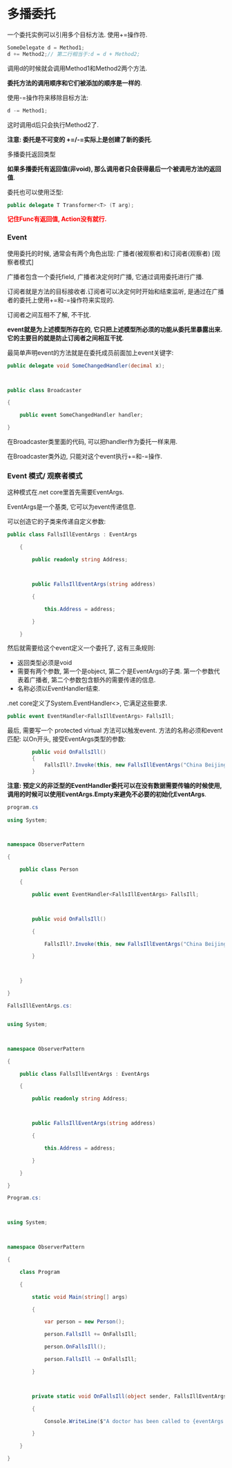 # 多播委托

一个委托实例可以引用多个目标方法. 使用+=操作符.

```c#
SomeDelegate d = Method1;
d += Method2;// 第二行相当于:d = d + Method2;
```

调用d的时候就会调用Method1和Method2两个方法.

**委托方法的调用顺序和它们被添加的顺序是一样的**.

使用-=操作符来移除目标方法:

```c#
d -= Method1;
```

 

这时调用d后只会执行Method2了.

**注意: 委托是不可变的 +=/-=实际上是创建了新的委托**.

多播委托返回类型

**如果多播委托有返回值(非void), 那么调用者只会获得最后一个被调用方法的返回值**.

委托也可以使用泛型:

```c#
public delegate T Transformer<T> (T arg);
```

 <font color='red'>**记住Func有返回值, Action没有就行.**</font>

### Event

使用委托的时候, 通常会有两个角色出现: 广播者(被观察者)和订阅者(观察者) [观察者模式]

广播者包含一个委托field, 广播者决定何时广播, 它通过调用委托进行广播.

订阅者就是方法的目标接收者.订阅者可以决定何时开始和结束监听, 是通过在广播者的委托上使用+=和-=操作符来实现的.

订阅者之间互相不了解, 不干扰.

**event就是为上述模型所存在的, 它只把上述模型所必须的功能从委托里暴露出来. 它的主要目的就是防止订阅者之间相互干扰**.

最简单声明event的方法就是在委托成员前面加上event关键字:

```c#
public delegate void SomeChangedHandler(decimal x);



public class Broadcaster

{

    public event SomeChangedHandler handler;

}
```

在Broadcaster类里面的代码, 可以把handler作为委托一样来用.

在Broadcaster类外边, 只能对这个event执行+=和-=操作.

### Event 模式/ 观察者模式

这种模式在.net core里首先需要EventArgs.

EventArgs是一个基类, 它可以为event传递信息.

可以创造它的子类来传递自定义参数:

```c#
public class FallsIllEventArgs : EventArgs

    {

        public readonly string Address;



        public FallsIllEventArgs(string address)

        {

            this.Address = address;

        }

    }
```

然后就需要给这个event定义一个委托了, 这有三条规则:

- 返回类型必须是void
- 需要有两个参数, 第一个是object, 第二个是EventArgs的子类. 第一个参数代表着广播者, 第二个参数包含额外的需要传递的信息.
- 名称必须以EventHandler结束.

.net core定义了System.EventHandler<>, 它满足这些要求.

```c#
public event EventHandler<FallsIllEventArgs> FallsIll;
```

最后, 需要写一个 protected virtual 方法可以触发event. 方法的名称必须和event匹配: 以On开头, 接受EventArgs类型的参数:

```c#
        public void OnFallsIll()
        {
            FallsIll?.Invoke(this, new FallsIllEventArgs("China Beijing"));
        }
```

 **注意: 预定义的非泛型的EventHandler委托可以在没有数据需要传输的时候使用, 调用的时候可以使用EventArgs.Empty来避免不必要的初始化EventArgs**.

```c#
program.cs
    
using System;



namespace ObserverPattern

{

    public class Person

    {

        public event EventHandler<FallsIllEventArgs> FallsIll;



        public void OnFallsIll()

        {

            FallsIll?.Invoke(this, new FallsIllEventArgs("China Beijing"));

        }



    }

}

FallsIllEventArgs.cs:


using System;



namespace ObserverPattern

{

    public class FallsIllEventArgs : EventArgs

    {

        public readonly string Address;



        public FallsIllEventArgs(string address)

        {

            this.Address = address;

        }

    }

}

Program.cs:



using System;



namespace ObserverPattern

{

    class Program

    {

        static void Main(string[] args)

        {

            var person = new Person();

            person.FallsIll += OnFallsIll;

            person.OnFallsIll();

            person.FallsIll -= OnFallsIll;

        }



        private static void OnFallsIll(object sender, FallsIllEventArgs eventArgs)

        {

            Console.WriteLine($"A doctor has been called to {eventArgs.Address}");

        }

    }

}
```

